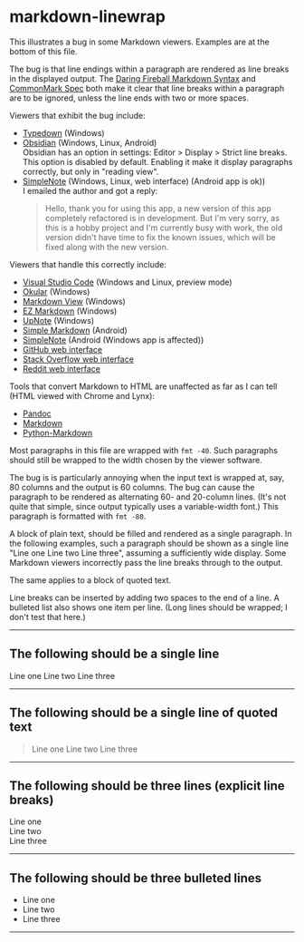 # markdown-linewrap

This illustrates a bug in some Markdown
viewers.  Examples are at the bottom
of this file.

The bug is that line endings within
a paragraph are rendered as line
breaks in the displayed output.  The
[Daring Fireball Markdown Syntax](https://daringfireball.net/projects/markdown/syntax#p)
and
[CommonMark Spec](https://spec.commonmark.org/0.31.2/#paragraphs)
both make it clear that line breaks
within a paragraph are to be ignored,
unless the line ends with two or
more spaces.

Viewers that exhibit the bug include:

- [Typedown](https://apps.microsoft.com/detail/9p8tcw4h2hb4?hl=en-US&gl=US) (Windows)
- [Obsidian](https://obsidian.md/) (Windows, Linux, Android)  
  Obsidian has an option in settings: Editor > Display > Strict line breaks.  
  This option is disabled by default.  Enabling it make it display
  paragraphs correctly, but only in "reading view".
- [SimpleNote](https://simplenote.com/) (Windows, Linux, web interface) (Android app is ok))  
  I emailed the author and got a reply:  
  > Hello, thank you for using this app, a new version of this app
  > completely refactored is in development. But I'm very sorry, as
  > this is a hobby project and I'm currently busy with work, the old
  > version didn't have time to fix the known issues, which will be
  > fixed along with the new version.

Viewers that handle this correctly include:

- [Visual Studio Code](https://code.visualstudio.com/)
  (Windows and Linux, preview mode)
- [Okular](https://okular.kde.org/) (Windows)
- [Markdown View](https://apps.microsoft.com/detail/9pj021lr0m3g?hl=en-US&gl=US)
  (Windows)
- [EZ Markdown](https://apps.ape-apps.com/ez-markdown/) (Windows)
- [UpNote](https://getupnote.com/) (Windows)
- [Simple Markdown](https://play.google.com/store/apps/details?id=com.wbrawner.simplemarkdown)
  (Android)
- [SimpleNote](https://simplenote.com/) (Android (Windows app is affected))
- [GitHub web interface](https://github.com/Keith-S-Thompson/markdown-linewrap)
- [Stack Overflow web interface](https://stackoverflow.com/)
- [Reddit web interface](https://reddit.com/)

Tools that convert Markdown to HTML
are unaffected as far as I can tell
(HTML viewed with Chrome and Lynx):

- [Pandoc](https://pandoc.org/)
- [Markdown](https://daringfireball.net/projects/markdown/)
- [Python-Markdown](https://github.com/Python-Markdown/markdown)

Most paragraphs in this file are wrapped
with `fmt -40`.  Such paragraphs should
still be wrapped to the width chosen
by the viewer software.

The bug is is particularly annoying when the input text is wrapped at, say,
80 columns and the output is 60 columns.  The bug can cause the paragraph
to be rendered as alternating 60- and 20-column lines.  (It's not quite that
simple, since output typically uses a variable-width font.)  This paragraph
is formatted with `fmt -80`.

A block of plain text, should be filled
and rendered as a single paragraph.
In the following examples, such a
paragraph should be shown as a single
line "Line one Line two Line three",
assuming a sufficiently wide display.
Some Markdown viewers incorrectly pass
the line breaks through to the output.

The same applies to a block of quoted
text.

Line breaks can be inserted by adding
two spaces to the end of a line.
A bulleted list also shows one item per
line.  (Long lines should be wrapped;
I don't test that here.)

---

## The following should be a single line

Line one
Line two
Line three

---

## The following should be a single line of quoted text

> Line one
> Line two
> Line three

---

## The following should be three lines (explicit line breaks)

Line one  
Line two  
Line three  

---

## The following should be three bulleted lines

- Line one
- Line two
- Line three

---
